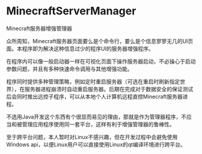 # MinecraftServerManager
Minecraft服务器增强管理器

众所周知，Minecraft服务器页面要么是个命令行，要么是个信息寥寥无几的UI页面。本程序即为解决这种信息过少的程序UI的服务器增强程序。

在程序内可以像一般启动器一样在可视化页面下操作服务器启动，不必操心于启动参数问题，并且有多种快速命令调用与其他增强功能。

程序同时提供多种管理策略，例如定时重启服务器（可选在重启时刷新指定世界），在服务器进程崩溃时自动重启服务器。后期在完成对于数据安全的保证测试后会同时推出远控子程序，可以从本地个人计算机远程直控Minecraft服务器进程。

不选用Java开发这个东西有个很显而易见的理由，那就是作为管理器程序，不应当和被管理应用程序使用同一套平台，这样有利于增强管理器的鲁棒性。

至于跨平台问题，本人暂时对Linux不感兴趣，但在开发过程中会避免使用Windows api，以便Linux用户可以直接使用Linux的qt编译环境进行跨平台。
